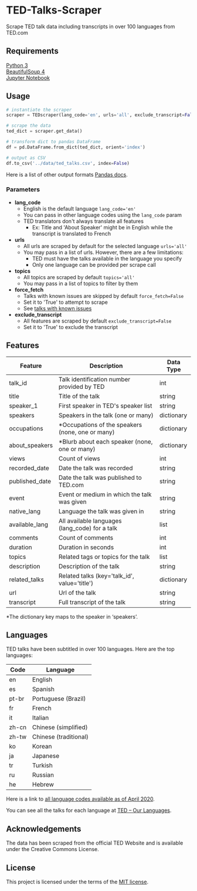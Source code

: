 # TED-Talks-Scraper
Scrape TED talk data including transcripts in over 100 languages from TED.com

## Requirements
[Python 3](https://www.python.org/downloads/)  
[BeautifulSoup 4](https://pypi.org/project/beautifulsoup4/)  
[Jupyter Notebook](https://jupyter.org/)

## Usage
```python
# instantiate the scraper
scraper = TEDscraper(lang_code='en', urls='all', exclude_transcript=False)

# scrape the data
ted_dict = scraper.get_data()

# transform dict to pandas DataFrame
df = pd.DataFrame.from_dict(ted_dict, orient='index')

# output as CSV
df.to_csv('../data/ted_talks.csv', index=False)
```
Here is a list of other output formats [Pandas docs](https://pandas.pydata.org/pandas-docs/stable/reference/frame.html#serialization-io-conversion).

### Parameters
* **lang_code**
    * English is the default language `lang_code='en'`
    * You can pass in other language codes using the `lang_code` param
    * TED translators don't always translate all features
        * Ex: Title and 'About Speaker' might be in English while the transcript is translated to French
* **urls** 
    * All urls are scraped by default for the selected language `urls='all'`
    * You may pass in a list of urls. However, there are a few limitations:
        * TED must have the talks available in the language you specify
        * Only one language can be provided per scrape call
* **topics**
    * All topics are scraped by default `topics='all'`
    * You may pass in a list of topics to filter by them
* **force_fetch**
    * Talks with known issues are skipped by default `force_fetch=False`
    * Set it to 'True' to attempt to scrape
    * See [talks with known issues](../data/urls_issues.csv)
* **exclude_transcript**
    * All features are scraped by default `exclude_transcript=False`
    * Set it to 'True' to exclude the transcript

## Features

| Feature          | Description                                     | Data Type  |
|------------------|-------------------------------------------------|------------|
| talk_id          | Talk identification number provided by TED      | int        |
| title            | Title of the talk                               | string     |
| speaker_1        | First speaker in TED's speaker list             | string     |
| speakers         | Speakers in the talk (one or many)              | dictionary |
| occupations      | *Occupations of the speakers (none, one or many)| dictionary |
| about_speakers   | *Blurb about each speaker (none, one or many)   | dictionary |
| views            | Count of views                                  | int        |
| recorded_date    | Date the talk was recorded                      | string     |
| published_date   | Date the talk was published to TED.com          | string     |
| event            | Event or medium in which the talk was given     | string     |
| native_lang      | Language the talk was given in                  | string     |
| available_lang   | All available languages (lang_code) for a talk  | list       |
| comments         | Count of comments                               | int        |
| duration         | Duration in seconds                             | int        |
| topics           | Related tags or topics for the talk             | list       |
| description      | Description of the talk                         | string     |
| related_talks    | Related talks (key='talk_id', value='title')    | dictionary |
| url              | Url of the talk                                 | string     |
| transcript       | Full transcript of the talk                     | string     |

*The dictionary key maps to the speaker in ‘speakers’.

## Languages
TED talks have been subtitled in over 100 languages. Here are the top languages:

| Code  | Language              |
|-------|-----------------------|
| en    | English               |
| es    | Spanish               |
| pt-br | Portuguese (Brazil)   |
| fr    | French                |
| it    | Italian               |
| zh-cn | Chinese (simplified)  |
| zh-tw | Chinese (traditional) |
| ko    | Korean                |
| ja    | Japanese              |
| tr    | Turkish               |
| ru    | Russian               |
| he    | Hebrew                |

Here is a link to [all language codes available as of April 2020](../data/languages.csv).

You can see all the talks for each language at [TED – Our Languages](https://www.ted.com/participate/translate/our-languages 'TED languages').

## Acknowledgements
The data has been scraped from the official TED Website and is available under the Creative Commons License.

## License
This project is licensed under the terms of the
[MIT license](LICENSE).